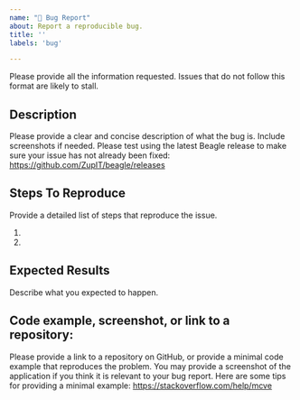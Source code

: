 ```yaml
---
name: "🐛 Bug Report"
about: Report a reproducible bug.
title: ''
labels: 'bug'

---
```


Please provide all the information requested. Issues that do not follow this format are likely to stall.

## Description
Please provide a clear and concise description of what the bug is. Include screenshots if needed.
Please test using the latest Beagle release to make sure your issue has not already been fixed: https://github.com/ZupIT/beagle/releases

## Steps To Reproduce
Provide a detailed list of steps that reproduce the issue.

1.
2.

## Expected Results
Describe what you expected to happen.

## Code example, screenshot, or link to a repository:
Please provide a link to a repository on GitHub, or provide a minimal code example that reproduces the problem.
You may provide a screenshot of the application if you think it is relevant to your bug report.
Here are some tips for providing a minimal example: https://stackoverflow.com/help/mcve